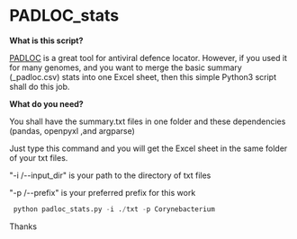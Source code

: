 # PADLOC_stats

**What is this script?**

[PADLOC](https://github.com/padlocbio/padloc) is a great tool for antiviral defence locator. However, if you used it for many genomes, and you want to merge the basic summary (_padloc.csv) stats  into one Excel sheet, then this simple Python3 script shall do this job.


**What do you need?**

You shall have the summary.txt files in one folder and these dependencies (pandas, openpyxl ,and argparse)

Just type this command and you will get the Excel sheet in the same folder of your txt files.

"-i /--input_dir"  is your path to the directory of txt files 

"-p /--prefix"  is your preferred prefix for this work

```python
 python padloc_stats.py -i ./txt -p Corynebacterium
```

Thanks
